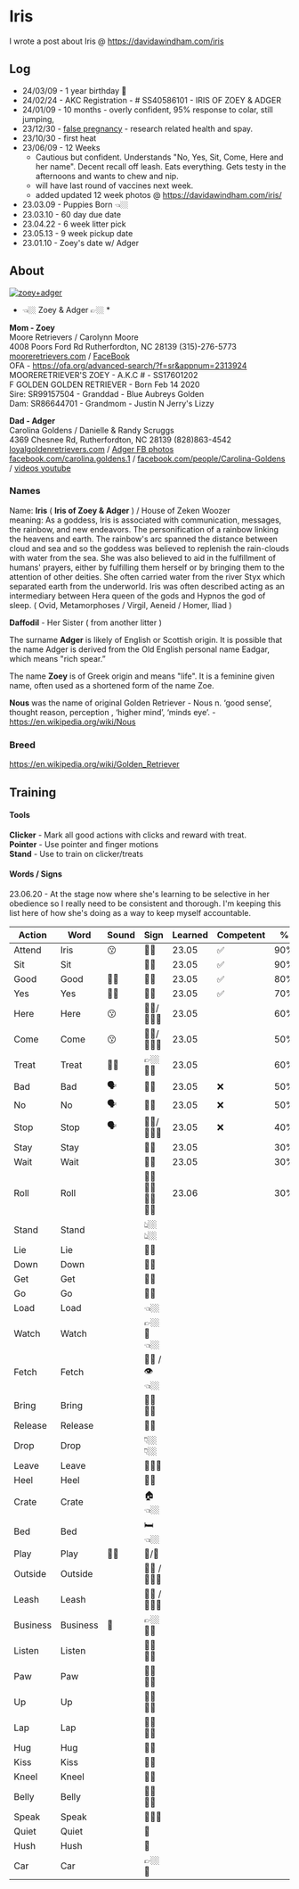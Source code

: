 # Iris

I wrote a post about Iris @ https://davidawindham.com/iris

## Log


- 24/03/09 - 1 year birthday 🎂
- 24/02/24 - AKC Registration - # SS40586101 - IRIS OF ZOEY & ADGER 
- 24/01/09 - 10 months - overly confident, 95% response to colar, still jumping, 
- 23/12/30 - [false pregnancy](/posts/pseudopregnancy) - research related health and spay.
- 23/10/30 - first heat
- 23/06/09 - 12 Weeks  
  - Cautious but confident. Understands "No, Yes, Sit, Come, Here and her name". Decent recall off leash. Eats everything. Gets testy in the afternoons and wants to chew and nip. 
  - will have last round of vaccines next week.
  - added updated 12 week photos @ https://davidawindham.com/iris/
- 23.03.09 - Puppies Born 👈🏼
- 23.03.10 - 60 day due date
- 23.04.22 - 6 week litter pick 
- 23.05.13 - 9 week pickup date
- 23.01.10 - Zoey's date w/ Adger


## About

[![zoey+adger](/img/zoey+adger.jpg)](/img/zoey+adger.jpg)

* 👈🏼 Zoey & Adger 👉🏼 *

**Mom - Zoey**  
Moore Retrievers / Carolynn Moore  
4008 Poors Ford Rd Rutherfordton, NC 28139 (315)-276-5773  
[mooreretrievers.com](https://www.mooreretrievers.com) / [FaceBook](https://www.facebook.com/mooreretriever/)  
OFA - https://ofa.org/advanced-search/?f=sr&appnum=2313924  
MOORERETRIEVER'S ZOEY -
A.K.C # - SS17601202  
F GOLDEN GOLDEN RETRIEVER - Born Feb 14 2020  
Sire: SR99157504 - Granddad - Blue Aubreys Golden  
Dam: SR86644701 - Grandmom - Justin N Jerry's Lizzy

**Dad - Adger**  
Carolina Goldens / Danielle & Randy Scruggs  
4369 Chesnee Rd, Rutherfordton, NC 28139 (828)863-4542  
[loyalgoldenretrievers.com](https:/loyalgoldenretrievers.com/about-us/) / [Adger FB photos](https://www.facebook.com/permalink.php?story_fbid=pfbid0iyVemBhVxjkJTABe7vF4vZ5Sn8fBocRY1GGo88Zi4KNoQCKqSUe4G4GNJrK3f5aCl&id=100057085434268&__cft__[0]=AZXTmF9OVu2FI6SmtwryKOOM8qcdeo2AOsoYdH-rt-2yGBtVjo2Vji8CNzJzaXYMj_gUFhFHsF8QrUzq46ImT31HlrNB7sL7v-j9HBghHZHEi1LMKABW5XgcRVwzH8CHXL4jSPN1UgvtKdHJsbzPzadYtnHnD7USAuV0-z95DckS_nw_OeSR-8jdAJ8vjPvpAofzMoDc1xxi8ySVGwAHBuGf&__tn__=%2CO%2CP-R)  
[facebook.com/carolina.goldens.1](https://www.facebook.com/carolina.goldens.1/) / [facebook.com/people/Carolina-Goldens](https://www.facebook.com/people/Carolina-Goldens/100057085434268/) / [videos youtube](https://www.youtube.com/@randys6799)


### Names

Name: **Iris** ( **Iris of Zoey & Adger** ) / House of Zeken Woozer  
meaning: As a goddess, Iris is associated with communication, messages, the rainbow, and new endeavors. The personification of a rainbow linking the heavens and earth. The rainbow's arc spanned the distance between cloud and sea and so the goddess was believed to replenish the rain-clouds with water from the sea. She was also believed to aid in the fulfillment of humans' prayers, either by fulfilling them herself or by bringing them to the attention of other deities. She often carried water from the river Styx which separated earth from the underworld. Iris was often described acting as an intermediary between Hera queen of the gods and Hypnos the god of sleep. ( Ovid, Metamorphoses / Virgil, Aeneid / Homer, Iliad ) 

**Daffodil** - Her Sister ( from another litter )

The surname **Adger** is likely of English or Scottish origin. It is possible that the name Adger is derived from the Old English personal name Eadgar, which means "rich spear.”

The name **Zoey** is of Greek origin and means "life". It is a feminine given name, often used as a shortened form of the name Zoe.

**Nous** was the name of original Golden Retriever - Nous n. ‘good sense’, thought reason, perception , ‘higher mind’, ‘minds eye’. - https://en.wikipedia.org/wiki/Nous  

### Breed

https://en.wikipedia.org/wiki/Golden_Retriever  

## Training

#### Tools 

**Clicker** - Mark all good actions with clicks and reward with treat.  
**Pointer** - Use pointer and finger motions  
**Stand** - Use to train on clicker/treats

#### Words / Signs

23.06.20 - At the stage now where she's learning to be selective in her obedience so I really need to be consistent and thorough. I'm keeping this list here of how she's doing as a way to keep myself accountable.

| Action  | Word | Sound | Sign | Learned | Competent | %
|---|---|---|---|---|---|---|
| Attend | Iris | 😗 | 👋🏼 | 23.05 | ✅ | 90%
| Sit | Sit | | ☝🏼 | 23.05 | ✅ | 90%
| Good | Good | 👏🏼 |👌🏼 |  23.05 | ✅ | 80%
| Yes | Yes | 👏🏼 |👌🏼 |  23.05 | ✅  | 70%
| Here | Here | 😗 | 🫴🏼/🙆🏽‍♀️ | 23.05 |  | 60%
| Come | Come | 😗 | 🫴🏼/🙆🏽‍♀️ |  23.05 |  | 50%
| Treat | Treat | 👏🏼 | 👉🏼🤛🏼 |  23.05 |  | 60%
| Bad | Bad | 🗣️ | 👎🏼 |  23.05 | ❌ | 50%
| No | No | 🗣️ | 👎🏼 | 23.05 | ❌ | 50%
| Stop | Stop | 🗣️ | 🤲🏻/🙅🏽‍♀️ | 23.05 | ❌ | 40%
| Stay | Stay | | 🤚🏼 | 23.05 |  | 30%
| Wait | Wait | | 🤚🏼 | 23.05 |  | 30%
| Roll | Roll | | ☝🏼👉🏼👇🏼👈🏼 | 23.06 |  | 30%
| Stand | Stand | | 👆🏼👆🏼 |
| Lie | Lie | | 🫳🏼 |
| Down | Down | | 🫳🏼 |
| Get | Get | | 🫵🏼 |
| Go | Go | | 🫵🏼 |
| Load | Load | | 👈🏼 |
| Watch | Watch | | 👉🏼👀👈🏼 |
| Fetch | Fetch | | 🫵🏼 /👁️👈🏼|
| Bring | Bring | | 🫴🏼🤌🏼|
| Release | Release | | 🫲🏼 |
| Drop | Drop | | 👇🏼👇🏼 |
| Leave | Leave | | 🧠👈🏼 |
| Heel | Heel | | 🤜🏼 |
| Crate | Crate | | 🏠👈🏼 |
| Bed | Bed | | 🛏️👈🏼 |
| Play | Play | 👏🏼 | 🦴/🧸 |
| Outside | Outside | | 🤙🏼 / 🚪👈🏼 |
| Leash | Leash | | 🤙🏼 / 📿👈🏼 |
| Business | Business | 💩 | 👉🏼👃🏼 |
| Listen | Listen | | 👂🏼👈🏼 |
| Paw | Paw | | 🫴🏼👈🏼 |
| Up | Up | | 🫲🏼🫱🏼 |
| Lap | Lap | | 🤜🏼🤛🏼 |
| Hug | Hug | | 🤝🏼 |
| Kiss | Kiss | | 🧏🏼 |
| Kneel | Kneel | | 🙏🏼 |
| Belly | Belly | | 🫃🏻🫲🏼 |
| Speak | Speak | | 👄👈🏼 |
| Quiet | Quiet | | 🙉 |
| Hush | Hush | | 🙉 |
| Car | Car | | 👉🏼🚙 |